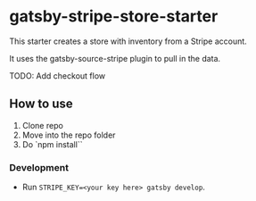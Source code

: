 # gatsby-stripe-store-starter

This starter creates a store with inventory from a Stripe account.

It uses the gatsby-source-stripe plugin to pull in the data.

TODO: Add checkout flow

## How to use

1. Clone repo
2. Move into the repo folder
3. Do `npm install``

### Development

- Run `STRIPE_KEY=<your key here> gatsby develop`.

